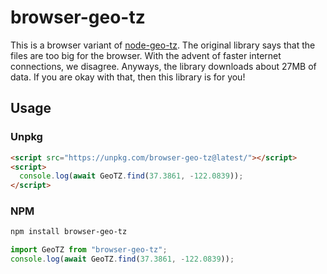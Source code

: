 # browser-geo-tz

This is a browser variant of [node-geo-tz](https://github.com/evansiroky/node-geo-tz). The original library says that the files are too big for the browser. With the advent of faster internet connections, we disagree. Anyways, the library downloads about 27MB of data. If you are okay with that, then this library is for you!

## Usage

### Unpkg

```html
<script src="https://unpkg.com/browser-geo-tz@latest/"></script>
<script>
  console.log(await GeoTZ.find(37.3861, -122.0839));
</script>
```

### NPM

```bash
npm install browser-geo-tz
```

```javascript
import GeoTZ from "browser-geo-tz";
console.log(await GeoTZ.find(37.3861, -122.0839));
```
